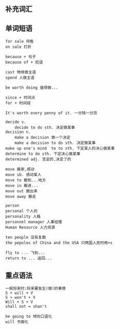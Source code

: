 
## 补充词汇



## 单词短语

	for sale 待售
	on sale 打折

	because + 句子
	because of + 短语

	cast 物体做主语
	spend 人做主语

	be worth doing 值得做...

	since + 时间点
	for + 时间段

	It's worth every penny of it. 一分钱一分货

	decide v.
		decide to do sth. 决定做某事
	decision n.
		make a decision 做一个决定
		make a decision to do sth. 决定做某事
	make up one's mind  to to sth. 下定某人的决心做某事
	determine to do sth. 下定决心做某事
	determined adj. 坚定的,决定了的

	move 搬家,感动
	move sb. 感动某人
	move to 搬到...地方
	move in 搬进...
	move out 搬出来
	move away 搬走

	person
	personal 个人的
	personality 人格
	personnel manager 人事经理
	Human Resource 人力资源

	ten people 没有复数
	the pepoles of China and the USA 只两国人民时用+s

	fly to ... 飞到...
	return to ... 返回...

## 重点语法

	一般将来时:将来要发生(做)的事情
	S + will + V
	S + won't + V
	Will + S + V
	shall not = shan't

	be going to 倾向口语化
	will 书面化
